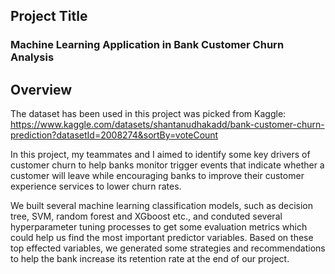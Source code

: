 ## Project Title
### Machine Learning Application in Bank Customer Churn Analysis

## Overview
The dataset has been used in this project was picked from Kaggle: https://www.kaggle.com/datasets/shantanudhakadd/bank-customer-churn-prediction?datasetId=2008274&sortBy=voteCount

In this project, my teammates and I aimed to identify some key drivers of customer churn to help banks monitor trigger events that indicate whether a customer will leave while encouraging banks to improve their customer experience services to lower churn rates.

We built several machine learning classification models, such as decision tree, SVM, random forest and XGboost etc., and conduted several hyperparameter tuning processes to get some evaluation metrics which could help us find the most important predictor variables. Based on these top effected variables, we generated some strategies and recommendations to help the bank increase its retention rate at the end of our project.


